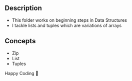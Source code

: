 ## Description
- This folder works on beginning steps in Data Structures
- I tackle lists and tuples which are variations of arrays

## Concepts
- Zip
- List
- Tuples

Happy Coding 🥂
